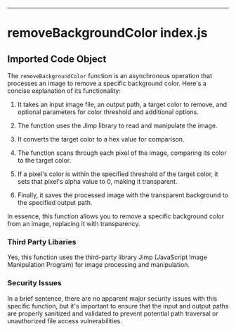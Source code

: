 

  

  

  

  

  

  

  

  

  

  

  

  

  

  

  

---
# removeBackgroundColor index.js
## Imported Code Object
The `removeBackgroundColor` function is an asynchronous operation that processes an image to remove a specific background color. Here's a concise explanation of its functionality:

1. It takes an input image file, an output path, a target color to remove, and optional parameters for color threshold and additional options.

2. The function uses the Jimp library to read and manipulate the image.

3. It converts the target color to a hex value for comparison.

4. The function scans through each pixel of the image, comparing its color to the target color.

5. If a pixel's color is within the specified threshold of the target color, it sets that pixel's alpha value to 0, making it transparent.

6. Finally, it saves the processed image with the transparent background to the specified output path.

In essence, this function allows you to remove a specific background color from an image, replacing it with transparency.

### Third Party Libaries

Yes, this function uses the third-party library Jimp (JavaScript Image Manipulation Program) for image processing and manipulation.

### Security Issues

In a brief sentence, there are no apparent major security issues with this specific function, but it's important to ensure that the input and output paths are properly sanitized and validated to prevent potential path traversal or unauthorized file access vulnerabilities.


  